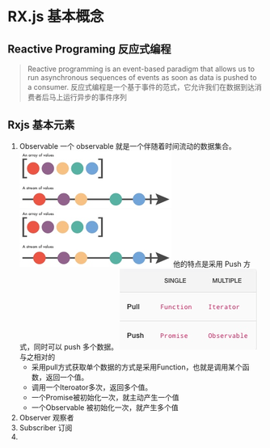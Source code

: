 # RX.js 基本概念
## Reactive Programing 反应式编程
> Reactive programming is an event-based paradigm that allows us to run asynchronous sequences of events as soon as data is pushed to a consumer.
> 反应式编程是一个基于事件的范式，它允许我们在数据到达消费者后马上运行异步的事件序列

## Rxjs 基本元素 
1. Observable 一个 observable 就是一个伴随着时间流动的数据集合。
![](media/15864148970754/15866206922191.jpg)
![](media/15864148970754/15866206973689.jpg)
他的特点是采用 Push 方式，同时可以 push 多个数据。
![](media/15864148970754/15866632103582.jpg)
与之相对的
    - 采用pull方式获取单个数据的方式是采用Function，也就是调用某个函数，返回一个值。
    - 调用一个Iteroator多次，返回多个值。
    - 一个Promise被初始化一次，就主动产生一个值
    - 一个Observable 被初始化一次，就产生多个值
2. Observer 观察者
3. Subscriber 订阅
4. 